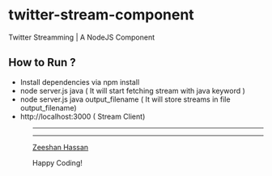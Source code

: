 twitter-stream-component
========================

Twitter Streamming | A NodeJS Component


How to Run ?
---------------

 <ul>
    <li>Install dependencies via npm install</li>
    <li>node server.js java ( It will start fetching stream with java keyword )</li>
    <li>node server.js java output_filename ( It will store streams in file output_filename)</li>
    <li>http://localhost:3000 ( Stream Client)</li>
 <ul>

<div>


---------------
---------------


 <a href="https://www.linkedin.com/pub/zeeshan-hassan-memon/4b/631/4a3">
  Zeeshan Hassan
 </a>
 
  Happy Coding!
